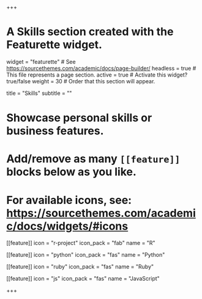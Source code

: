 +++
# A Skills section created with the Featurette widget.
widget = "featurette"  # See https://sourcethemes.com/academic/docs/page-builder/
headless = true  # This file represents a page section.
active = true  # Activate this widget? true/false
weight = 30  # Order that this section will appear.

title = "Skills"
subtitle = ""

# Showcase personal skills or business features.
# 
# Add/remove as many `[[feature]]` blocks below as you like.
# 
# For available icons, see: https://sourcethemes.com/academic/docs/widgets/#icons

[[feature]]
  icon = "r-project"
  icon_pack = "fab"
  name = "R"
  <!-- description = "70%" -->
  
[[feature]]
  icon = "python"
  icon_pack = "fas"
  name = "Python"
  <!-- description = "60%"   -->

[[feature]]
  icon = "ruby"
  icon_pack = "fas"
  name = "Ruby"
  <!-- description = "60%"   -->
  
[[feature]]
  icon = "js"
  icon_pack = "fas"
  name = "JavaScript"
  <!-- description = "70%" -->

+++
